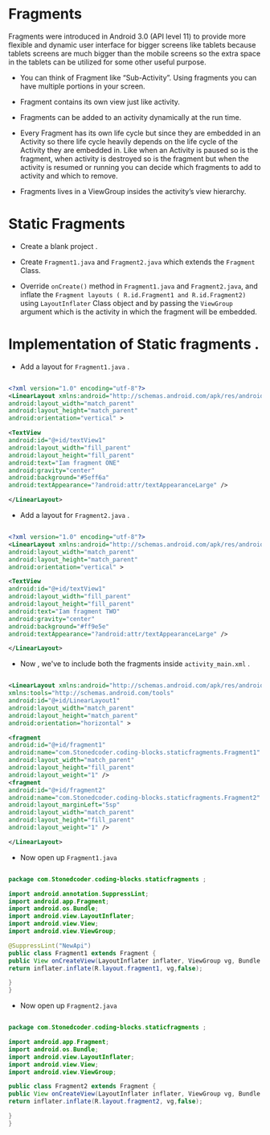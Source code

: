 # Fragments

Fragments were introduced in Android 3.0 (API level 11) to provide more flexible and dynamic user interface for bigger screens like tablets because tablets screens are much bigger than the mobile screens so the extra space in the tablets can be utilized for some other useful purpose.

* You can think of Fragment like “Sub-Activity”. Using fragments you can have multiple portions in your screen.

* Fragment contains its own view just like activity.
* Fragments can be added to an activity dynamically at the run time.

* Every Fragment has its own life cycle but since they are embedded in an Activity so there life cycle heavily depends on the life cycle of the Activity they are embedded in. Like when an Activity is paused so is the fragment, when activity is destroyed so is the fragment but when the activity is resumed or running you can decide which fragments to add to activity and which to remove.

* Fragments lives in a ViewGroup insides the activity’s view hierarchy.

# Static Fragments

* Create a blank project .

* Create `Fragment1.java` and `Fragment2.java` which extends the `Fragment` Class.

* Override `onCreate()` method in `Fragment1.java` and `Fragment2.java`, and inflate the `Fragment layouts ( R.id.Fragment1 and R.id.Fragment2)` using `LayoutInflater` Class object and by passing the `ViewGroup` argument which is the activity in which the fragment will be embedded.


# Implementation of Static fragments .

* Add a layout for `Fragment1.java` .

```xml

<?xml version="1.0" encoding="utf-8"?>
<LinearLayout xmlns:android="http://schemas.android.com/apk/res/android"
android:layout_width="match_parent"
android:layout_height="match_parent"
android:orientation="vertical" >

<TextView
android:id="@+id/textView1"
android:layout_width="fill_parent"
android:layout_height="fill_parent"
android:text="Iam fragment ONE"
android:gravity="center"
android:background="#5eff6a"
android:textAppearance="?android:attr/textAppearanceLarge" />

</LinearLayout>
```

* Add a layout for `Fragment2.java` .

```xml

<?xml version="1.0" encoding="utf-8"?>
<LinearLayout xmlns:android="http://schemas.android.com/apk/res/android"
android:layout_width="match_parent"
android:layout_height="match_parent"
android:orientation="vertical" >

<TextView
android:id="@+id/textView1"
android:layout_width="fill_parent"
android:layout_height="fill_parent"
android:text="Iam fragment TWO"
android:gravity="center"
android:background="#ff9e5e"
android:textAppearance="?android:attr/textAppearanceLarge" />

</LinearLayout>
```
* Now , we've to include both the fragments inside `activity_main.xml` .

```xml

<LinearLayout xmlns:android="http://schemas.android.com/apk/res/android"
xmlns:tools="http://schemas.android.com/tools"
android:id="@+id/LinearLayout1"
android:layout_width="match_parent"
android:layout_height="match_parent"
android:orientation="horizontal" >

<fragment
android:id="@+id/fragment1"
android:name="com.Stonedcoder.coding-blocks.staticfragments.Fragment1"
android:layout_width="match_parent"
android:layout_height="fill_parent"
android:layout_weight="1" />
<fragment
android:id="@+id/fragment2"
android:name="com.Stonedcoder.coding-blocks.staticfragments.Fragment2"
android:layout_marginLeft="5sp"
android:layout_width="match_parent"
android:layout_height="fill_parent"
android:layout_weight="1" />

</LinearLayout>
```
* Now open up `Fragment1.java`

```java

package com.Stonedcoder.coding-blocks.staticfragments ;

import android.annotation.SuppressLint;
import android.app.Fragment;
import android.os.Bundle;
import android.view.LayoutInflater;
import android.view.View;
import android.view.ViewGroup;

@SuppressLint("NewApi")
public class Fragment1 extends Fragment {
public View onCreateView(LayoutInflater inflater, ViewGroup vg, Bundle savedInstanceState){
return inflater.inflate(R.layout.fragment1, vg,false);

}
}
```

* Now open up `Fragment2.java`

```java

package com.Stonedcoder.coding-blocks.staticfragments ;

import android.app.Fragment;
import android.os.Bundle;
import android.view.LayoutInflater;
import android.view.View;
import android.view.ViewGroup;

public class Fragment2 extends Fragment {
public View onCreateView(LayoutInflater inflater, ViewGroup vg, Bundle savedInstanceState){
return inflater.inflate(R.layout.fragment2, vg,false);

}
}
```
